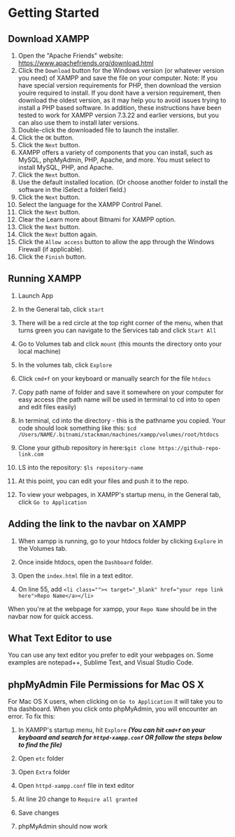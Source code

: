 # Getting Started

## Download XAMPP

1. Open the "Apache Friends" website: <https://www.apachefriends.org/download.html>
2. Click the `Download` button for the Windows version (or whatever version you need) of XAMPP and save the file on your computer.
Note: If you have special version requirements for PHP, then download the version youíre required to install.
If you donít have a version requirement, then download the oldest version, as it may help you to avoid issues trying to install a PHP based software.
In addition, these instructions have been tested to work for XAMPP version 7.3.22 and earlier versions, but you can also use them to install later versions.
3. Double-click the downloaded file to launch the installer.
4. Click the `OK` button.
5. Click the `Next` button.
6. XAMPP offers a variety of components that you can install, such as MySQL, phpMyAdmin, PHP, Apache, and more.
You must select to install MySQL, PHP, and Apache.
7. Click the `Next` button.
8. Use the default installed location. (Or choose another folder to install the software in the ìSelect a folderî field.)
9. Click the `Next` button.
10. Select the language for the XAMPP Control Panel.
11. Click the `Next` button.
12. Clear the Learn more about Bitnami for XAMPP option.
13. Click the `Next` button.
14. Click the `Next` button again.
15. Click the `Allow access` button to allow the app through the Windows Firewall (if applicable).
16. Click the `Finish` button.

## Running XAMPP

1. Launch App
2. In the General tab, click `start`
3. There will be a red circle at the top right corner of the menu, when that turns green you can navigate to the Services tab and click `Start All`

4. Go to Volumes tab and click `mount` (this mounts the directory onto your local machine)

5. In the volumes tab, click `Explore`

6. Click `cmd+f` on your keyboard or manually search for the file `htdocs`
7. Copy path name of folder and save it somewhere on your computer for easy access (the path name will be used in terminal to cd into to open and edit files easily)

8. In terminal, cd into the directory - this is the pathname you copied. Your code should look something like this:
`$cd /Users/NAME/.bitnami/stackman/machines/xampp/volumes/root/htdocs`

9. Clone your github repository in here:`$git clone https://github-repo-link.com`

10. LS into the repository: `$ls repository-name`

11. At this point, you can edit your files and push it to the repo.

12. To view your webpages, in XAMPP's startup menu, in the General tab, click `Go to Application`

## Adding the link to the navbar on XAMPP

1. When xampp is running, go to your htdocs folder by clicking `Explore` in the Volumes tab.

2. Once inside htdocs, open the `Dashboard` folder.

3. Open the `index.html` file in a text editor.

4. On line 55, add `<li class="">< target="_blank" href="your repo link here">Repo Name</a></li>`

When you're at the webpage for xampp, your `Repo Name` should be in the navbar now for quick access.

## What Text Editor to use

You can use any text editor you prefer to edit your webpages on. Some examples are notepad++, Sublime Text, and Visual Studio Code.

## phpMyAdmin File Permissions for Mac OS X

For Mac OS X users, when clicking on `Go to Application` it will take you to tha dashboard. When you click onto phpMyAdmin, you will encounter an error.
To fix this:

1. In XAMPP's startup menu, hit `Explore` ***(You can hit `cmd+f` on your keyboard and search for `httpd-xampp.conf` OR follow the steps below to find the file)***

2. Open `etc` folder

3. Open `Extra` folder

4. Open `httpd-xampp.conf` file in text editor

5. At line 20 change to `Require all granted`

6. Save changes

7. phpMyAdmin should now work
